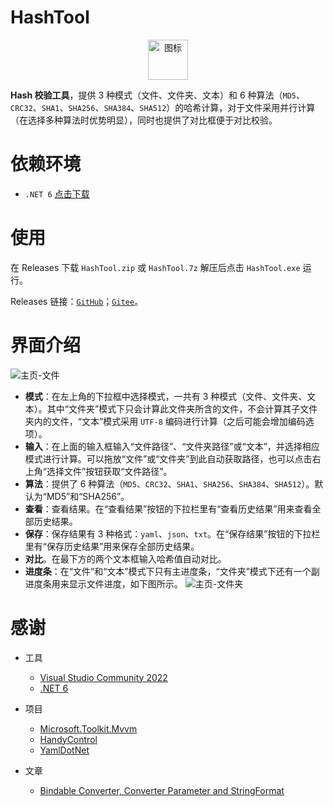# HashTool

<div align=center>
 <img src="HashTool/Resource/HashTool.ico" width = "64" height = "64" alt="图标"/>
</div>

**Hash 校验工具**，提供 3 种模式（文件、文件夹、文本）和 6 种算法（`MD5`、`CRC32`、`SHA1`、`SHA256`、`SHA384`、`SHA512`）的哈希计算，对于文件采用并行计算（在选择多种算法时优势明显），同时也提供了对比框便于对比校验。

# 依赖环境

- `.NET 6` [点击下载](https://dotnet.microsoft.com/download/dotnet/thank-you/runtime-desktop-6.0.0-windows-x64-installer)

# 使用

在 Releases 下载 `HashTool.zip` 或 `HashTool.7z` 解压后点击 `HashTool.exe` 运行。

Releases 链接：[`GitHub`](https://github.com/KiyanYang/HashTool/releases)；[`Gitee`](https://gitee.com/KiyanYang/HashTool/releases)。

# 界面介绍

![主页-文件](https://cdn.jsdelivr.net/gh/KiyanYang/Source/img/hashtool/MainWindowFile.webp)

- **模式**：在左上角的下拉框中选择模式，一共有 3 种模式（文件、文件夹、文本）。其中“文件夹”模式下只会计算此文件夹所含的文件，不会计算其子文件夹内的文件，“文本”模式采用 `UTF-8` 编码进行计算（之后可能会增加编码选项）。
- **输入**：在上面的输入框输入“文件路径”、“文件夹路径”或“文本”，并选择相应模式进行计算。可以拖放“文件”或“文件夹”到此自动获取路径，也可以点击右上角“选择文件”按钮获取“文件路径”。
- **算法**：提供了 6 种算法（`MD5`、`CRC32`、`SHA1`、`SHA256`、`SHA384`、`SHA512`）。默认为“MD5”和“SHA256”。
- **查看**：查看结果。在“查看结果”按钮的下拉栏里有“查看历史结果”用来查看全部历史结果。
- **保存**：保存结果有 3 种格式：`yaml`、`json`、`txt`。在“保存结果”按钮的下拉栏里有“保存历史结果”用来保存全部历史结果。
- **对比**。在最下方的两个文本框输入哈希值自动对比。
- **进度条**：在“文件”和“文本”模式下只有主进度条，“文件夹”模式下还有一个副进度条用来显示文件进度，如下图所示。
  ![主页-文件夹](https://cdn.jsdelivr.net/gh/KiyanYang/Source/img/hashtool/MainWindowFolder.webp)

# 感谢

- 工具

  - [Visual Studio Community 2022](https://visualstudio.microsoft.com/zh-hans/vs/community/)
  - [.NET 6](https://docs.microsoft.com/zh-cn/dotnet/api/?view=net-6.0)

- 项目

  - [Microsoft.Toolkit.Mvvm](https://github.com/CommunityToolkit/WindowsCommunityToolkit)
  - [HandyControl](https://github.com/HandyOrg/HandyControl)
  - [YamlDotNet](https://github.com/aaubry/YamlDotNet)

- 文章

  - [Bindable Converter, Converter Parameter and StringFormat](https://www.codeproject.com/Articles/459958/Bindable-Converter-Converter-Parameter-and-StringF)

